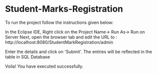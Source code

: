 # Student-Marks-Registration

To run the project follow the instructions given below:

In the Eclipse IDE, Right click on the Project Name-> Run As-> Run on Server
Next, open the browser tab and edit the URL to :
http://localhost:8080/StudentMarkRegistration/admin

Enter the details and click on 'Submit'.
The entries will be reflected in the table in SQL Database

Voila! You have executed successfully.
